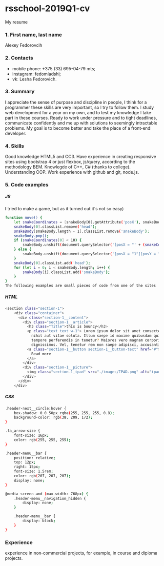 # rsschool-2019Q1-cv
My resume
### 1. First name, last name
  Alexey
  Fedorovcih
### 2. Contacts
   - mobile phone: +375 (33) 695-04-79 mts;
   - instagram: fedomladshi;
   - vk: Lesha Fedorovich.
### 3. Summary 
   I appreciate the sense of purpose and discipline in people, I think for a programmer these skills are very important, so I try to     follow them. I study web development for a year on my own, and to test my knowledge I take part in these courses. Ready to work under pressure and to tight deadlines, communicate confidently and me up with solutions to seemingly intractable problems. My goal is to become better and take the place of a front-end developer.
### 4. Skills
Good knowledge HTML5 and СС3. Have experience in creating responsive sites using bootstrap 4 or just flexbox, js/query, according to the methodology BEM. Knowlegde of C++, C# (thanks to college). Understanding OOP. Work experience with github and git, node.js.
### 5. Code examples
##### JS
I tried to make a game, but as it turned out it's not so easy)
```sh
function move() {
    let snakeCoordinates = [snakeBody[0].getAttribute('posX'), snakeBody[0].getAttribute('posY')];
    snakeBody[0].classList.remove('head');
    snakeBody[snakeBody.length - 1].classList.remove('snakeBody');
    snakeBody.pop();
    if (snakeCoordinates[0] < 10) {
        snakeBody.unshift(document.querySelector('[posX = "' + (snakeCoordinates[0] + 1) + '"][posY = "' + snakeCoordinates[1] + '"]'));
    } else {
        snakeBody.unshift(document.querySelector('[posX = "1"][posY = "' + snakeCoordinates[1] + '"]'));
    }
    snakeBody[0].classList.add('head');
    for (let i = 0; i < snakeBody.length; i++) {
        snakeBody[i].classList.add('snakeBody');
    }
}
The following examples are small pieces of code from one of the sites
```
##### HTML
```sh
<section class="section-1">
    <div class="container">
      <div class="section-1__content">
        <div class="section-1__article">
          <h3 class="Title">this is bouncy</h3>
          <p class="text text_w-1"> Lorem ipsum dolor sit amet consectetur adipisicing elit. Veritatis voluptas fuga
            nihil aut vitae soluta. Illum saepe id maxime quibusdam quisquam assumenda dolor nam soluta repellat,
            tempore perferendis in tenetur? Maiores vero magnam corporis nihil ipsa vitae ullam minima necessitatibus
            dignissimos. Vel, tenetur rem non saepe adipisci, accusantium voluptas.</p>
          <a class="section-1__button section-1__button-text" href="#">
            Read more
          </a>
        </div>
        <div class="section-1__picture">
          <img class="section-1_ipad" src="./images/IPAD.png" alt="ipad">
        </div>
      </div>
    </div>
```
##### CSS
```sh
.header-next__circle:hover {
	box-shadow: 0 0 50px rgba(255, 255, 255, 0.8);
	background-color: rgb(38, 209, 172);
}

.fa_arrow-size {
	font-size: 16px;
	color: rgb(255, 255, 255);
}

.header-menu__bar {
	position: relative;
	top: 12px;
	right: 15px;
	font-size: 1.5rem;
	color: rgb(207, 207, 207);
	display: none;
}

@media screen and (max-width: 768px) {
	.header-menu__navigation_hidden {
		display: none;
	}

	.header-menu__bar {
		display: block;
	}
}
```
### Experience
experience in non-commercial projects, for example, in course and diploma projects.
